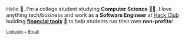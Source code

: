 Hello 👋, I'm a college student studying **Computer Science** 👨‍💻. I love
anything tech/business and work as a **Software Engineer** at [Hack
Club](https://github.com/hackclub) building [**financial
tools**](https://hackclub.com/bank) 🏦 to help students run their own
**non-profits**!


<sub>[Linkedin](https://www.linkedin.com/in/gary-tou/) •
[Email](mailto:gary@garytou.com)</sub>
